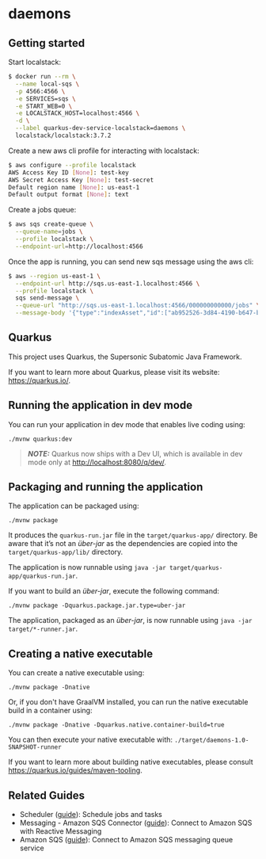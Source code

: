 # daemons

## Getting started

Start localstack:

```bash 
$ docker run --rm \
  --name local-sqs \
  -p 4566:4566 \
  -e SERVICES=sqs \
  -e START_WEB=0 \
  -e LOCALSTACK_HOST=localhost:4566 \
  -d \
  --label quarkus-dev-service-localstack=daemons \
  localstack/localstack:3.7.2
```

Create a new aws cli profile for interacting with localstack:

```bash
$ aws configure --profile localstack
AWS Access Key ID [None]: test-key
AWS Secret Access Key [None]: test-secret
Default region name [None]: us-east-1
Default output format [None]: text
```

Create a jobs queue:

```bash
$ aws sqs create-queue \
  --queue-name=jobs \
  --profile localstack \
  --endpoint-url=http://localhost:4566
```

Once the app is running, you can send new sqs message using the aws cli:

```bash
$ aws --region us-east-1 \
  --endpoint-url http://sqs.us-east-1.localhost:4566 \
  --profile localstack \
  sqs send-message \
  --queue-url "http://sqs.us-east-1.localhost:4566/000000000000/jobs" \
  --message-body '{"type":"indexAsset","id":["ab952526-3d84-4190-b647-b31a8a64ad50"]}'
```


## Quarkus

This project uses Quarkus, the Supersonic Subatomic Java Framework.

If you want to learn more about Quarkus, please visit its
website: <https://quarkus.io/>.

## Running the application in dev mode

You can run your application in dev mode that enables live coding using:

```shell script
./mvnw quarkus:dev
```

> **_NOTE:_**  Quarkus now ships with a Dev UI, which is available in dev mode
> only at <http://localhost:8080/q/dev/>.

## Packaging and running the application

The application can be packaged using:

```shell script
./mvnw package
```

It produces the `quarkus-run.jar` file in the `target/quarkus-app/` directory.
Be aware that it’s not an _über-jar_ as the dependencies are copied into the
`target/quarkus-app/lib/` directory.

The application is now runnable using
`java -jar target/quarkus-app/quarkus-run.jar`.

If you want to build an _über-jar_, execute the following command:

```shell script
./mvnw package -Dquarkus.package.jar.type=uber-jar
```

The application, packaged as an _über-jar_, is now runnable using
`java -jar target/*-runner.jar`.

## Creating a native executable

You can create a native executable using:

```shell script
./mvnw package -Dnative
```

Or, if you don't have GraalVM installed, you can run the native executable build
in a container using:

```shell script
./mvnw package -Dnative -Dquarkus.native.container-build=true
```

You can then execute your native executable with:
`./target/daemons-1.0-SNAPSHOT-runner`

If you want to learn more about building native executables, please
consult <https://quarkus.io/guides/maven-tooling>.

## Related Guides

- Scheduler ([guide](https://quarkus.io/guides/scheduler)): Schedule jobs and
  tasks
- Messaging - Amazon SQS
  Connector ([guide](https://docs.quarkiverse.io/quarkus-amazon-services/dev/amazon-sqs.html)):
  Connect to Amazon SQS with Reactive Messaging
- Amazon
  SQS ([guide](https://docs.quarkiverse.io/quarkus-amazon-services/dev/amazon-sqs.html)):
  Connect to Amazon SQS messaging queue service
